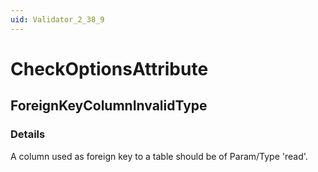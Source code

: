```yaml
---
uid: Validator_2_38_9
---
```


# CheckOptionsAttribute

## ForeignKeyColumnInvalidType

<!-- Description, Properties, ... sections are auto-generated. -->
<!-- REPLACE ME AUTO-GENERATION -->

### Details

A column used as foreign key to a table should be of Param/Type 'read'.

<!-- Uncomment to add example code -->
<!--### Example code-->
